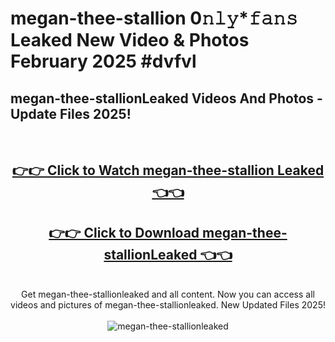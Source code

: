 # megan-thee-stallion 0𝚗𝚕𝚢*𝚏𝚊𝚗𝚜 Leaked New Video & Photos February 2025 #dvfvl

<h2>megan-thee-stallionLeaked Videos And Photos - Update Files 2025!</h2>
<br>
<div align="center">
<h2><a href="https://mediaupload.pro?title=megan-thee-stallion&ref=11F" rel="nofollow">👉👉 Click to Watch megan-thee-stallion Leaked 👈👈</a></h2>
<h2><a href="https://mediaupload.pro?title=megan-thee-stallion&ref=11F" rel="nofollow">👉👉 Click to Download megan-thee-stallionLeaked 👈👈</a></h2>
<br>
Get megan-thee-stallionleaked and all content. Now you can access all videos and pictures of megan-thee-stallionleaked. New Updated Files 2025!
<br>
<br>
<a href="https://mediaupload.pro?title=megan-thee-stallion&ref=11F" rel="nofollow" data-target="animated-image.originalLink"><img src="https://i.ibb.co/Gkj2r4b/banner.png" alt="megan-thee-stallionleaked" style="max-width: 100%; display: inline-block;" data-target="animated-image.originalImage"></a>
</div>
<br>

